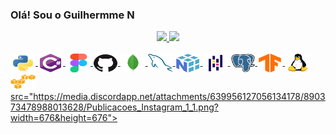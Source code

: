 ### Olá! Sou o Guilhermme N

<div align="center">
  <a href="https://github.com/Guiciani">
  <img height="180em" src="https://github-readme-stats.vercel.app/api?username=guiciani&show_icons=true&theme=dark&include_all_commits=true&count_private=true"/>
  <img height="180em" src="https://github-readme-stats.vercel.app/api/top-langs/?username=guiciani&layout=compact&langs_count=7&theme=dark"/>
</div>
<div style="display: inline_block"><br>
  <img align="center" alt="Gui-Python" height="30" width="40" src="https://raw.githubusercontent.com/devicons/devicon/master/icons/python/python-original.svg">
  <img align="center" alt="Gui-Csharp" height="30" width="40" src="https://raw.githubusercontent.com/devicons/devicon/master/icons/csharp/csharp-original.svg">
  <img align="center" alt="Gui-Figma" height="30" width="40" src="https://raw.githubusercontent.com/devicons/devicon/master/icons/figma/figma-original.svg">
  <img align="center" alt="Gui-Github" height="30" width="40" src="https://raw.githubusercontent.com/devicons/devicon/master/icons/github/github-original.svg">
  <img align="center" alt="Gui-Mongodb" height="30" width="40" src="https://raw.githubusercontent.com/devicons/devicon/master/icons/mongodb/mongodb-original.svg">
  <img align="center" alt="Gui-Mysql" height="30" width="40" src="https://raw.githubusercontent.com/devicons/devicon/master/icons/mysql/mysql-original.svg">  
  <img align="center" alt="Gui-Numpy" height="30" width="40" src="https://raw.githubusercontent.com/devicons/devicon/master/icons/numpy/numpy-original.svg">    
  <img align="center" alt="Gui-Pandas" height="30" width="40" src="https://raw.githubusercontent.com/devicons/devicon/master/icons/pandas/pandas-original.svg"> 
  <img align="center" alt="Gui-Postgresql" height="30" width="40" src="https://raw.githubusercontent.com/devicons/devicon/master/icons/postgresql/postgresql-original.svg"> 
   <img align="center" alt="Gui-Tensorflow" height="30" width="40" src="https://raw.githubusercontent.com/devicons/devicon/master/icons/tensorflow/tensorflow-original.svg"> 
   <img align="center" alt="Gui-Linux" height="30" width="40" src="https://raw.githubusercontent.com/devicons/devicon/master/icons/linux/linux-original.svg">
   <img align="center" alt="Gui-Amazonwebservices" height="30" width="40" src="https://raw.githubusercontent.com/devicons/devicon/master/icons/amazonwebservices/amazonwebservices-original.svg"> 
src="https://media.discordapp.net/attachments/639956127056134178/890373478988013628/Publicacoes_Instagram_1_1.png?width=676&height=676">
</div>
  
  ##
